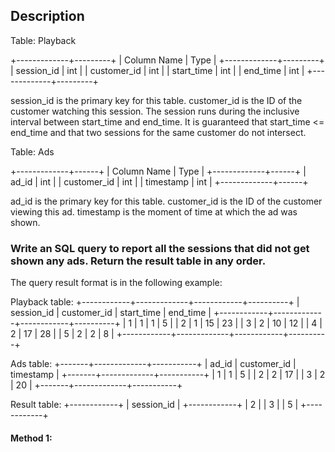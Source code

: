 ## Description

Table: Playback

+-------------+---------+
| Column Name | Type |
+-------------+---------+
| session_id | int |
| customer_id | int |
| start_time | int |
| end_time | int |
+-------------+---------+

session_id is the primary key for this table.
customer_id is the ID of the customer watching this session.
The session runs during the inclusive interval between start_time and end_time.
It is guaranteed that start_time <= end_time and that two sessions for the same customer do not intersect.

Table: Ads

+-------------+------+
| Column Name | Type |
+-------------+------+
| ad_id | int |
| customer_id | int |
| timestamp | int |
+-------------+------+

ad_id is the primary key for this table.
customer_id is the ID of the customer viewing this ad.
timestamp is the moment of time at which the ad was shown.

### Write an SQL query to report all the sessions that did not get shown any ads. Return the result table in any order.

The query result format is in the following example:

Playback table:
+------------+-------------+------------+----------+
| session_id | customer_id | start_time | end_time |
+------------+-------------+------------+----------+
| 1 | 1 | 1 | 5 |
| 2 | 1 | 15 | 23 |
| 3 | 2 | 10 | 12 |
| 4 | 2 | 17 | 28 |
| 5 | 2 | 2 | 8 |
+------------+-------------+------------+----------+

Ads table:
+-------+-------------+-----------+
| ad_id | customer_id | timestamp |
+-------+-------------+-----------+
| 1 | 1 | 5 |
| 2 | 2 | 17 |
| 3 | 2 | 20 |
+-------+-------------+-----------+

Result table:
+------------+
| session_id |
+------------+
| 2 |
| 3 |
| 5 |
+------------+

#### Method 1:

```sql

```
